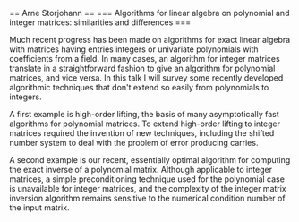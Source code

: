 == Arne Storjohann ==
=== Algorithms for linear algebra on polynomial and integer matrices: similarities and differences ===

Much recent progress has been made on algorithms for exact linear algebra with matrices having entries integers or univariate polynomials with coefficients from a field.  In many cases, an algorithm for integer matrices translate in a straightforward fashion to give an algorithm for polynomial matrices, and vice versa.  In this talk I will survey some recently developed algorithmic techniques that don't extend so easily from polynomials to integers.

A first example is high-order lifting, the basis of many asymptotically fast algorithms for polynomial matrices.  To extend high-order lifting to integer matrices required the invention of new techniques, including the shifted number system to deal with the problem of error producing carries.

A second example is our recent, essentially optimal algorithm for computing the exact inverse of a polynomial matrix.  Although applicable to integer matrices, a simple preconditioning technique used for the polynomial case is unavailable for integer matrices, and the complexity of the integer matrix inversion algorithm remains sensitive to the numerical condition number of the input matrix.
